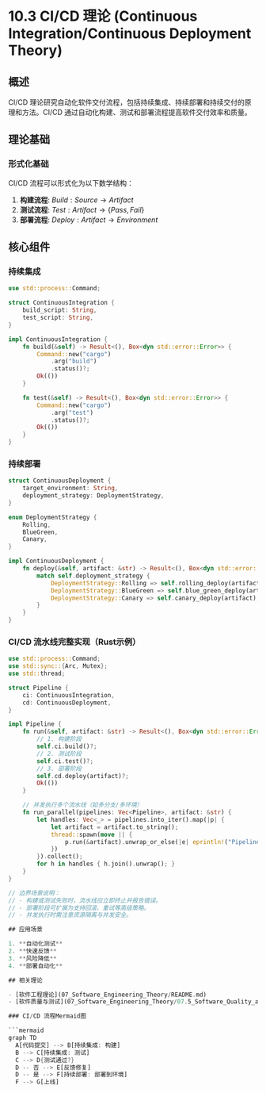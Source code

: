 # 10.3 CI/CD 理论 (Continuous Integration/Continuous Deployment Theory)

## 概述

CI/CD 理论研究自动化软件交付流程，包括持续集成、持续部署和持续交付的原理和方法。CI/CD 通过自动化构建、测试和部署流程提高软件交付效率和质量。

## 理论基础

### 形式化基础

CI/CD 流程可以形式化为以下数学结构：

1. **构建流程**: $Build: Source \rightarrow Artifact$
2. **测试流程**: $Test: Artifact \rightarrow \{Pass, Fail\}$
3. **部署流程**: $Deploy: Artifact \rightarrow Environment$

## 核心组件

### 持续集成

```rust
use std::process::Command;

struct ContinuousIntegration {
    build_script: String,
    test_script: String,
}

impl ContinuousIntegration {
    fn build(&self) -> Result<(), Box<dyn std::error::Error>> {
        Command::new("cargo")
            .arg("build")
            .status()?;
        Ok(())
    }

    fn test(&self) -> Result<(), Box<dyn std::error::Error>> {
        Command::new("cargo")
            .arg("test")
            .status()?;
        Ok(())
    }
}
```

### 持续部署

```rust
struct ContinuousDeployment {
    target_environment: String,
    deployment_strategy: DeploymentStrategy,
}

enum DeploymentStrategy {
    Rolling,
    BlueGreen,
    Canary,
}

impl ContinuousDeployment {
    fn deploy(&self, artifact: &str) -> Result<(), Box<dyn std::error::Error>> {
        match self.deployment_strategy {
            DeploymentStrategy::Rolling => self.rolling_deploy(artifact),
            DeploymentStrategy::BlueGreen => self.blue_green_deploy(artifact),
            DeploymentStrategy::Canary => self.canary_deploy(artifact),
        }
    }
}
```

### CI/CD 流水线完整实现（Rust示例）

```rust
use std::process::Command;
use std::sync::{Arc, Mutex};
use std::thread;

struct Pipeline {
    ci: ContinuousIntegration,
    cd: ContinuousDeployment,
}

impl Pipeline {
    fn run(&self, artifact: &str) -> Result<(), Box<dyn std::error::Error>> {
        // 1. 构建阶段
        self.ci.build()?;
        // 2. 测试阶段
        self.ci.test()?;
        // 3. 部署阶段
        self.cd.deploy(artifact)?;
        Ok(())
    }

    // 并发执行多个流水线（如多分支/多环境）
    fn run_parallel(pipelines: Vec<Pipeline>, artifact: &str) {
        let handles: Vec<_> = pipelines.into_iter().map(|p| {
            let artifact = artifact.to_string();
            thread::spawn(move || {
                p.run(&artifact).unwrap_or_else(|e| eprintln!("Pipeline failed: {}", e));
            })
        }).collect();
        for h in handles { h.join().unwrap(); }
    }
}

// 边界场景说明：
// - 构建或测试失败时，流水线应立即终止并报告错误。
// - 部署阶段可扩展为支持回滚、重试等高级策略。
// - 并发执行时需注意资源隔离与并发安全。

## 应用场景

1. **自动化测试**
2. **快速反馈**
3. **风险降低**
4. **部署自动化**

## 相关理论

- [软件工程理论](07_Software_Engineering_Theory/README.md)
- [软件质量与测试](07_Software_Engineering_Theory/07.5_Software_Quality_and_Testing/README.md)

### CI/CD 流程Mermaid图

```mermaid
graph TD
  A[代码提交] --> B[持续集成: 构建]
  B --> C[持续集成: 测试]
  C --> D{测试通过?}
  D -- 否 --> E[反馈修复]
  D -- 是 --> F[持续部署: 部署到环境]
  F --> G[上线]
```
